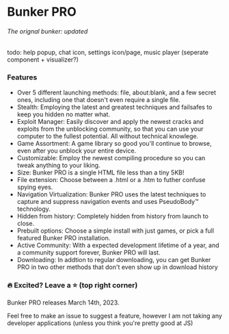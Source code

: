 # Bunker PRO
###### The orignal bunker: updated
todo: help popup, chat icon, settings icon/page, music player (seperate component + visualizer?)
### Features
- Over 5 different launching methods: file, about:blank, and a few secret ones, including one that doesn't even require a single file.
- Stealth: Employing the latest and greatest techniques and failsafes to keep you hidden no matter what.
- Exploit Manager: Easily discover and apply the newest cracks and exploits from the unblocking community, so that you can use your computer to the fullest potential. All without technical knowlege.
- Game Assortment: A game library so good you'll continue to browse, even after you unblock your entire device.
- Customizable: Employ the newest compiling procedure so you can tweak anything to your liking.
- Size: Bunker PRO is a single HTML file less than a tiny 5KB!
- File extension: Choose between a .html or a .htm to futher confuse spying eyes.
- Navigation Virtualization: Bunker PRO uses the latest techniques to capture and suppress navigation events and uses PseudoBody™ technology.
- Hidden from history: Completely hidden from history from launch to close.
- Prebuilt options: Choose a simple install with just games, or pick a full featured Bunker PRO installation.
- Active Community: With a expected development lifetime of a year, and a community support forever, Bunker PRO will last.
- Downloading: In addtion to regular downloading, you can get Bunker PRO in two other methods that don't even show up in download history

### 🔥 Excited? Leave a ⭐ (top right corner)

Bunker PRO releases March 14th, 2023.

Feel free to make an issue to suggest a feature, however I am not taking any developer applications (unless you think you're pretty good at JS)
